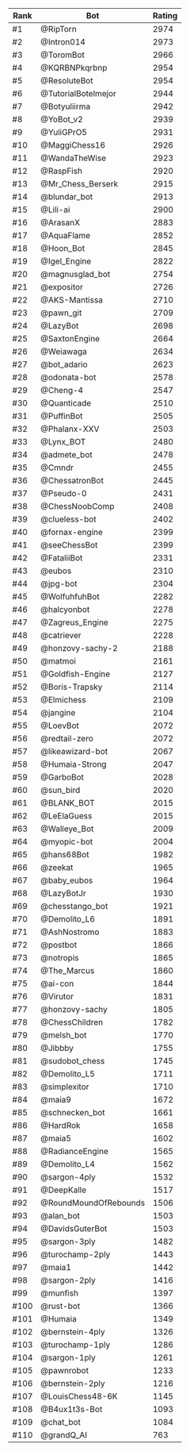 Rank|Bot|Rating
---|---|---
#1|@RipTorn|2974
#2|@Intron014|2973
#3|@ToromBot|2966
#4|@KQRBNPkqrbnp|2954
#5|@ResoluteBot|2954
#6|@TutorialBotelmejor|2944
#7|@Botyuliirma|2942
#8|@YoBot_v2|2939
#9|@YuliGPrO5|2931
#10|@MaggiChess16|2926
#11|@WandaTheWise|2923
#12|@RaspFish|2920
#13|@Mr_Chess_Berserk|2915
#14|@blundar_bot|2913
#15|@Lili-ai|2900
#16|@ArasanX|2883
#17|@AquaFlame|2852
#18|@Hoon_Bot|2845
#19|@Igel_Engine|2822
#20|@magnusglad_bot|2754
#21|@expositor|2726
#22|@AKS-Mantissa|2710
#23|@pawn_git|2709
#24|@LazyBot|2698
#25|@SaxtonEngine|2664
#26|@Weiawaga|2634
#27|@bot_adario|2623
#28|@odonata-bot|2578
#29|@Cheng-4|2547
#30|@Quanticade|2510
#31|@PuffinBot|2505
#32|@Phalanx-XXV|2503
#33|@Lynx_BOT|2480
#34|@admete_bot|2478
#35|@Cmndr|2455
#36|@ChessatronBot|2445
#37|@Pseudo-0|2431
#38|@ChessNoobComp|2408
#39|@clueless-bot|2402
#40|@fornax-engine|2399
#41|@seeChessBot|2399
#42|@FataliiBot|2331
#43|@eubos|2310
#44|@jpg-bot|2304
#45|@WolfuhfuhBot|2282
#46|@halcyonbot|2278
#47|@Zagreus_Engine|2275
#48|@catriever|2228
#49|@honzovy-sachy-2|2188
#50|@matmoi|2161
#51|@Goldfish-Engine|2127
#52|@Boris-Trapsky|2114
#53|@Elmichess|2109
#54|@jangine|2104
#55|@LoevBot|2072
#56|@redtail-zero|2072
#57|@likeawizard-bot|2067
#58|@Humaia-Strong|2047
#59|@GarboBot|2028
#60|@sun_bird|2020
#61|@BLANK_BOT|2015
#62|@LeElaGuess|2015
#63|@Walleye_Bot|2009
#64|@myopic-bot|2004
#65|@hans68Bot|1982
#66|@zeekat|1965
#67|@baby_eubos|1964
#68|@LazyBotJr|1930
#69|@chesstango_bot|1921
#70|@Demolito_L6|1891
#71|@AshNostromo|1883
#72|@postbot|1866
#73|@notropis|1865
#74|@The_Marcus|1860
#75|@ai-con|1844
#76|@Virutor|1831
#77|@honzovy-sachy|1805
#78|@ChessChildren|1782
#79|@melsh_bot|1770
#80|@Jibbby|1755
#81|@sudobot_chess|1745
#82|@Demolito_L5|1711
#83|@simplexitor|1710
#84|@maia9|1672
#85|@schnecken_bot|1661
#86|@HardRok|1658
#87|@maia5|1602
#88|@RadianceEngine|1565
#89|@Demolito_L4|1562
#90|@sargon-4ply|1532
#91|@DeepKalle|1517
#92|@RoundMoundOfRebounds|1506
#93|@alan_bot|1503
#94|@DavidsGuterBot|1503
#95|@sargon-3ply|1482
#96|@turochamp-2ply|1443
#97|@maia1|1442
#98|@sargon-2ply|1416
#99|@munfish|1397
#100|@rust-bot|1366
#101|@Humaia|1349
#102|@bernstein-4ply|1326
#103|@turochamp-1ply|1286
#104|@sargon-1ply|1261
#105|@pawnrobot|1233
#106|@bernstein-2ply|1216
#107|@LouisChess48-6K|1145
#108|@B4ux1t3s-Bot|1093
#109|@chat_bot|1084
#110|@grandQ_AI|763
